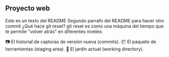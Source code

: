 ## Proyecto web

Este es un texto del README
Segundo parrafo del README para hacer otro commit
¿Qué hace git reset?
git reset es como una máquina del tiempo que te permite "volver atrás" en diferentes niveles:

📷 El historial de capturas de versión nueva (commits).
📦 El paquete de herramientas (staging area).
🌱 El jardín actual (working directory).
